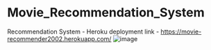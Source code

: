 # Movie_Recommendation_System
Recommendation System  - Heroku deployment link - https://movie-recommender2002.herokuapp.com/
![image](https://user-images.githubusercontent.com/84613393/198863274-78f12539-da70-4d0a-8ad0-1e17c7b22609.png)
